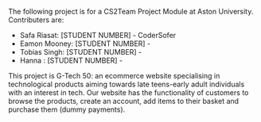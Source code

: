 The following project is for a CS2Team Project Module at Aston University.
Contributers are:
- Safa Riasat: [STUDENT NUMBER] - CoderSofer
- Eamon Mooney: [STUDENT NUMBER] -
- Tobias Singh: [STUDENT NUMBER] -
- Hanna : [STUDENT NUMBER] -

This project is G-Tech 50: an ecommerce website specialising in technological products aiming towards late teens-early adult individuals with an interest in tech.
Our website has the functionality of customers to browse the products, create an account, add items to their basket and purchase them (dummy payments).
